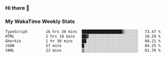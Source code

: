 ### Hi there 👋

<!--
**royschrauwen/royschrauwen** is a ✨ _special_ ✨ repository because its `README.md` (this file) appears on your GitHub profile.

Here are some ideas to get you started:

- 🔭 I’m currently working on ...
- 🌱 I’m currently learning ...
- 👯 I’m looking to collaborate on ...
- 🤔 I’m looking for help with ...
- 💬 Ask me about ...
- 📫 How to reach me: ...
- 😄 Pronouns: ...
- ⚡ Fun fact: ...
-->


### My WakaTime Weekly Stats
<!--START_SECTION:waka-->

```txt
TypeScript        16 hrs 30 mins  ██████████████████▒░░░░░░   73.47 %
HTML              2 hrs 18 mins   ██▓░░░░░░░░░░░░░░░░░░░░░░   10.29 %
Gherkin           1 hr 50 mins    ██░░░░░░░░░░░░░░░░░░░░░░░   08.21 %
JSON              57 mins         █░░░░░░░░░░░░░░░░░░░░░░░░   04.25 %
YAML              23 mins         ▒░░░░░░░░░░░░░░░░░░░░░░░░   01.76 %
```

<!--END_SECTION:waka-->
